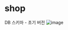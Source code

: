 # shop

DB 스키마 - 초기 버전
![image](https://github.com/lsh4711/shop/assets/120231876/33ee04a4-5ecf-413a-bbc3-832d0d1c7c69)

